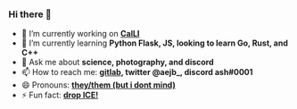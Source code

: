 ### Hi there 👋

- 🔭 I’m currently working on **[CalLI](https://github.com/calliapp)**
- 🌱 I’m currently learning **Python Flask, JS, looking to learn Go, Rust, and C++**
- 💬 Ask me about **science, photography, and discord**
- 📫 How to reach me: **[gitlab](https://gitlab.com/aejb), twitter @aejb_, discord ash#0001**
- 😄 Pronouns: **[they/them (but i dont mind)](http://pronoun.is/they/them)**
- ⚡ Fun fact: **[drop ICE!](https://github.com/drop-ice/dear-github-2.0)**

